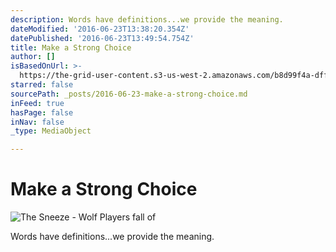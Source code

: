 ```yaml
---
description: Words have definitions...we provide the meaning.
dateModified: '2016-06-23T13:38:20.354Z'
datePublished: '2016-06-23T13:49:54.754Z'
title: Make a Strong Choice
author: []
isBasedOnUrl: >-
  https://the-grid-user-content.s3-us-west-2.amazonaws.com/b8d99f4a-dff8-4326-a87c-a31a441ed141.jpg
starred: false
sourcePath: _posts/2016-06-23-make-a-strong-choice.md
inFeed: true
hasPage: false
inNav: false
_type: MediaObject

---
```

# Make a Strong Choice
![The Sneeze - Wolf Players fall of ](https://the-grid-user-content.s3-us-west-2.amazonaws.com/b8d99f4a-dff8-4326-a87c-a31a441ed141.jpg)

Words have definitions...we provide the meaning.